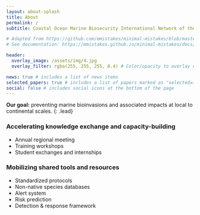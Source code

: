 ```yaml
---
layout: about-splash
title: About
permalink: /
subtitle: Coastal Ocean Marine Biosecurity International Network of the Americas

# Adapted from https://github.com/mmistakes/minimal-mistakes/blob/master/_includes/page__hero.html
# See documentation: https://mmistakes.github.io/minimal-mistakes/docs/layouts/#header-overlay

header:
  overlay_image: /assets/img/4.jpg
  overlay_filter: rgba(255, 255, 255, 0.4) # Color/opacity to overlay on top of overlay image. Example: 0.5 (percent black), rgba(255, 0, 0, 0.5) or linear-gradient.

news: true # includes a list of news items
selected_papers: true # includes a list of papers marked as "selected={true}"
social: false # includes social icons at the bottom of the page
---
```


**Our goal:** preventing marine bioinvasions and associated impacts at local to continental scales. 
{: .lead}

### Accelerating knowledge exchange and capacity-building

- Annual regional meeting
- Training workshops
- Student exchanges and internships

### Mobilizing shared tools and resources

- Standardized protocols
- Non-native species databases
- Alert system
- Risk prediction
- Detection & response framework
